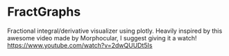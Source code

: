 # FractGraphs
Fractional integral/derivative visualizer using plotly. Heavily inspired by this awesome video made by Morphocular, I suggest giving it a watch!
https://www.youtube.com/watch?v=2dwQUUDt5Is
